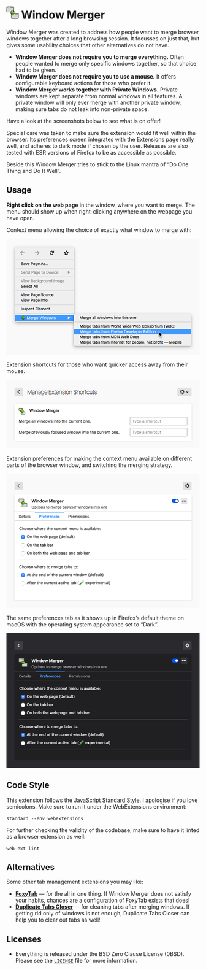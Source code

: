 # ![](assets/icon032.png) Window Merger

Window Merger was created to address how people want to merge browser windows
together after a long browsing session. It focusses on just that, but gives
some usability choices that other alternatives do not have.

* **Window Merger does not require you to merge everything.** Often people
  wanted to merge only specific windows together, so that choice had to
  be given.
* **Window Merger does not require you to use a mouse.** It offers configurable
  keyboard actions for those who prefer it.
* **Window Merger works together with Private Windows.** Private windows are
  kept separate from normal windows in all features. A private window will only
  ever merge with another private window, making sure tabs do not leak into
  non-private space.

Have a look at the screenshots below to see what is on offer!

Special care was taken to make sure the extension would fit well within the
browser. Its preferences screen integrates with the Extensions page really
well, and adheres to dark mode if chosen by the user. Releases are also tested
with ESR versions of Firefox to be as accessible as possible.

Beside this Window Merger tries to stick to the Linux mantra of “Do One Thing
and Do It Well”.

## Usage

**Right click on the web page** in the window, where you want to merge. The menu should show up when right-clicking anywhere on the webpage you have open. 

Context menu allowing the choice of exactly what window to merge with:

![Screenshot: interacting with context menus. 4 different window names shown as merging candidates.](assets/contextmenu.png)

Extension shortcuts for those who want quicker access away from their mouse.

![Screenshot: Firefox’s built-in extension shortcuts configuration screen. 2 different actions can be assigned shortcuts.](assets/extensionshortcuts.png)

Extension preferences for making the context menu available on different parts
of the browser window, and switching the merging strategy.

![Screenshot: the extension’s configuration screen. 2 multiple-choice lists are displayed.](assets/preferences.png)

The same preferences tab as it shows up in Firefox’s default theme on macOS
with the operating system appearance set to “Dark”.

![Screenshot: the extension’s configuration screen, again. The colours have changed to match Firefox’s dark mode.](assets/preferences-dark.png)

## Code Style

This extension follows the [JavaScript Standard Style][]. I apologise if you
love semicolons. Make sure to run it under the WebExtensions environment:

```
standard --env webextensions
```

For further checking the validity of the codebase, make sure to have it linted
as a browser extension as well:

```
web-ext lint
```

## Alternatives

Some other tab management extensions you may like:

* **[FoxyTab][]** — for the all in one thing. If Window Merger does not satisfy
  your habits, chances are a configuration of FoxyTab exists that does!
* **[Duplicate Tabs Closer][]** — for cleaning tabs after merging windows. If
  getting rid only of windows is not enough, Duplicate Tabs Closer can help you
  to clear out tabs as well!


## Licenses

* Everything is released under the BSD Zero Clause License (0BSD). Please see
  the [`LICENSE`](LICENSE) file for more information.

[FoxyTab]: https://addons.mozilla.org/firefox/addon/foxytab/
[Duplicate Tabs Closer]: https://github.com/Peuj/duplicate-tabs-closer
[JavaScript Standard Style]: https://standardjs.com/
